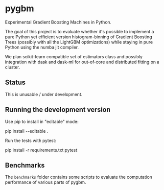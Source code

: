 # pygbm

Experimental Gradient Boosting Machines in Python.

The goal of this project is to evaluate whether it's possible to implement a
pure Python yet efficient version histogram-binning of Gradient Boosting Trees
(possibly with all the LightGBM optimizations) while staying in pure Python
using the numba jit compiler.

We plan scikit-learn compatible set of estimators class and possibly integration
with dask and dask-ml for out-of-core and distributed fitting on a cluster.

## Status

This is unusable / under development.

## Running the development version

Use pip to install in "editable" mode:

  pip install --editable .

Run the tests with pytest:

  pip install -r requirements.txt
  pytest

## Benchmarks

The `benchmarks` folder contains some scripts to evaluate the computation
performance of various parts of pygbm.
